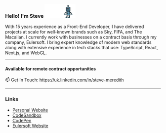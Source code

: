 
### Hello! I'm Steve <img src="https://raw.githubusercontent.com/Steveeeie/vanilla-js-parcel-starter/master/src/robot.gif" alt="" width="100" />

With 15 years experience as a Front-End Developer, I have delivered projects at scale for well-known brands such as Sky, FIFA, and The Macallan. I currently work with businesses on a contract basis through my company, Eulersoft. I bring expert knowledge of modern web standards along with extensive experience in tech stacks that use: TypeScript, React, Next.js, and WebGL.

---
#### Available for remote contract opportunities

📫 Get In Touch: https://uk.linkedin.com/in/steve-meredith

---
### Links
- [Personal Website](https://www.stevemeredith.com)
- [CodeSandbox](https://codesandbox.io/u/Steveeeie)
- [CodePen](https://codepen.io/steveeeie/)
- [Eulersoft Website](https://www.eulersoft.co.uk)

